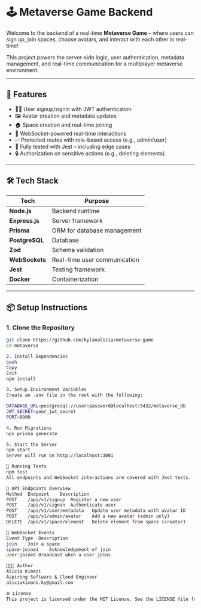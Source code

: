 # 🕹️ Metaverse Game Backend

Welcome to the backend of a real-time **Metaverse Game** – where users can sign up, join spaces, choose avatars, and interact with each other in real-time!

This project powers the server-side logic, user authentication, metadata management, and real-time communication for a multiplayer metaverse environment.

---

## 🚀 Features

- 🧑‍🚀 User signup/signin with JWT authentication
- 🖼️ Avatar creation and metadata updates
- 🏠 Space creation and real-time joining
- 👥 WebSocket-powered real-time interactions
- ✅ Protected routes with role-based access (e.g., admin/user)
- 🧪 Fully tested with Jest – including edge cases
- 🔒 Authorization on sensitive actions (e.g., deleting elements)

---

## 🛠️ Tech Stack

| Tech              | Purpose                      |
|-------------------|------------------------------|
| **Node.js**       | Backend runtime              |
| **Express.js**    | Server framework             |
| **Prisma**        | ORM for database management  |
| **PostgreSQL**    | Database                     |
| **Zod**           | Schema validation            |
| **WebSockets**    | Real-time user communication |
| **Jest**          | Testing framework            |
| **Docker**        | Containerization             |

---

## 📦 Setup Instructions

### 1. Clone the Repository

```bash
git clone https://github.com/kylanalicia/metaverse-game
cd metaverse

2. Install Dependencies
bash
Copy
Edit
npm install

3. Setup Environment Variables
Create an .env file in the root with the following:

DATABASE_URL=postgresql://user:password@localhost:5432/metaverse_db
JWT_SECRET=your_jwt_secret
PORT=8000

4. Run Migrations
npx prisma generate

5. Start the Server
npm start
Server will run on http://localhost:3001

🧪 Running Tests
npm test
All endpoints and WebSocket interactions are covered with Jest tests.

📂 API Endpoints Overview
Method	Endpoint	Description
POST	/api/v1/signup	Register a new user
POST	/api/v1/signin	Authenticate user
POST	/api/v1/user/metadata	Update user metadata with avatar ID
POST	/api/v1/admin/avatar	Add a new avatar (admin only)
DELETE	/api/v1/space/element	Delete element from space (creator)

🔄 WebSocket Events
Event Type	Description
join	Join a space
space-joined	Acknowledgement of join
user-joined	Broadcast when a user joins

👩🏽‍💻 Author
Alicia Kimani
Aspiring Software & Cloud Engineer
aliciakimani.ky@gmail.com

🌐 License
This project is licensed under the MIT License. See the LICENSE file for details.
